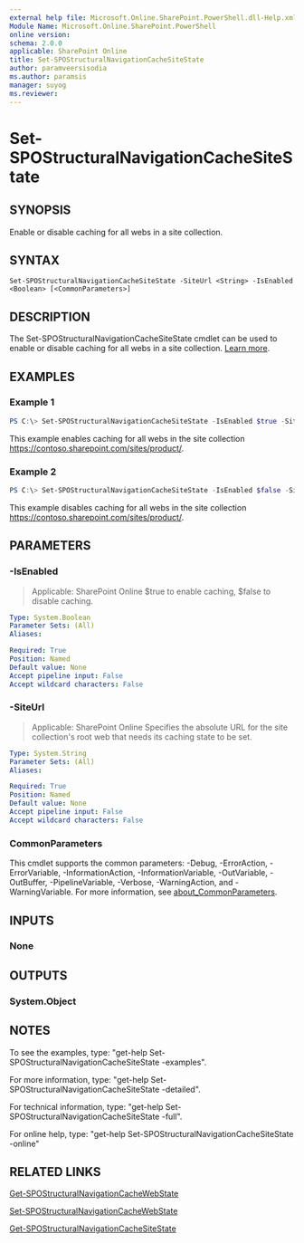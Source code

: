 ```yaml
---
external help file: Microsoft.Online.SharePoint.PowerShell.dll-Help.xml
Module Name: Microsoft.Online.SharePoint.PowerShell
online version:
schema: 2.0.0
applicable: SharePoint Online
title: Set-SPOStructuralNavigationCacheSiteState
author: paramveersisodia
ms.author: paramsis
manager: suyog
ms.reviewer:
---
```


# Set-SPOStructuralNavigationCacheSiteState

## SYNOPSIS
Enable or disable caching for all webs in a site collection.

## SYNTAX

```
Set-SPOStructuralNavigationCacheSiteState -SiteUrl <String> -IsEnabled <Boolean> [<CommonParameters>]
```

## DESCRIPTION
The Set-SPOStructuralNavigationCacheSiteState cmdlet can be used to enable or disable caching for all webs in a site collection. [Learn more](https://support.office.com/article/structural-navigation-and-performance-f163053f-8eca-4b9c-b973-36b395093b43).

## EXAMPLES

### Example 1
```powershell
PS C:\> Set-SPOStructuralNavigationCacheSiteState -IsEnabled $true -SiteUrl "https://contoso.sharepoint.com/sites/product/"
```

This example enables caching for all webs in the site collection https://contoso.sharepoint.com/sites/product/.

### Example 2
```powershell
PS C:\> Set-SPOStructuralNavigationCacheSiteState -IsEnabled $false -SiteUrl "https://contoso.sharepoint.com/sites/product/"
```

This example disables caching for all webs in the site collection https://contoso.sharepoint.com/sites/product/.

## PARAMETERS

### -IsEnabled

> Applicable: SharePoint Online
$true to enable caching, $false to disable caching.

```yaml
Type: System.Boolean
Parameter Sets: (All)
Aliases:

Required: True
Position: Named
Default value: None
Accept pipeline input: False
Accept wildcard characters: False
```

### -SiteUrl

> Applicable: SharePoint Online
Specifies the absolute URL for the site collection's root web that needs its caching state to be set.

```yaml
Type: System.String
Parameter Sets: (All)
Aliases:

Required: True
Position: Named
Default value: None
Accept pipeline input: False
Accept wildcard characters: False
```

### CommonParameters
This cmdlet supports the common parameters: -Debug, -ErrorAction, -ErrorVariable, -InformationAction, -InformationVariable, -OutVariable, -OutBuffer, -PipelineVariable, -Verbose, -WarningAction, and -WarningVariable. For more information, see [about_CommonParameters](https://go.microsoft.com/fwlink/?LinkID=113216).

## INPUTS

### None

## OUTPUTS

### System.Object

## NOTES

To see the examples, type: "get-help Set-SPOStructuralNavigationCacheSiteState -examples".

For more information, type: "get-help Set-SPOStructuralNavigationCacheSiteState -detailed".

For technical information, type: "get-help Set-SPOStructuralNavigationCacheSiteState -full".

For online help, type: "get-help Set-SPOStructuralNavigationCacheSiteState -online"

## RELATED LINKS
[Get-SPOStructuralNavigationCacheWebState](Get-SPOStructuralNavigationCacheWebState.md)

[Set-SPOStructuralNavigationCacheWebState](Set-SPOStructuralNavigationCacheWebState.md)

[Get-SPOStructuralNavigationCacheSiteState](Get-SPOStructuralNavigationCacheSiteState.md)

